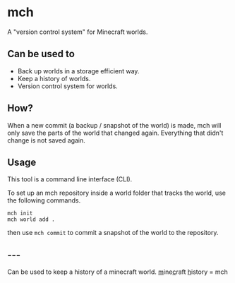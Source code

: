 # mch
A "version control system" for Minecraft worlds.

## Can be used to
- Back up worlds in a storage efficient way.
- Keep a history of worlds.
- Version control system for worlds.

## How?
When a new commit (a backup / snapshot of the world) is made, mch will only save
the parts of the world that changed again. Everything that didn't change is not
saved again.

## Usage
This tool is a command line interface (CLI).

To set up an mch repository inside a world folder that tracks the world, use the following commands.

```
mch init
mch world add .
```

then use `mch commit` to commit a snapshot of the world to the repository.

## ---

Can be used to keep a history of a minecraft world. <ins>m</ins>ine<ins>c</ins>raft <ins>h</ins>istory = mch